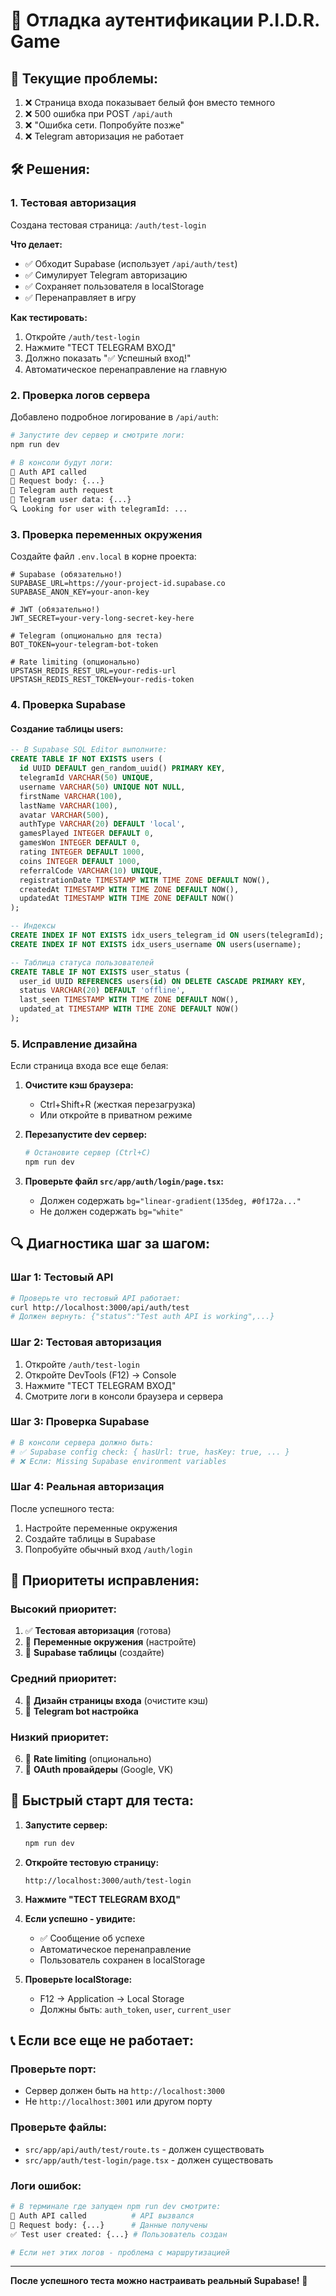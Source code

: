 # 🔧 **Отладка аутентификации P.I.D.R. Game**

## 🚨 **Текущие проблемы:**
1. ❌ Страница входа показывает белый фон вместо темного
2. ❌ 500 ошибка при POST `/api/auth` 
3. ❌ "Ошибка сети. Попробуйте позже"
4. ❌ Telegram авторизация не работает

## 🛠️ **Решения:**

### **1. Тестовая авторизация**
Создана тестовая страница: `/auth/test-login`

**Что делает:**
- ✅ Обходит Supabase (использует `/api/auth/test`)
- ✅ Симулирует Telegram авторизацию
- ✅ Сохраняет пользователя в localStorage
- ✅ Перенаправляет в игру

**Как тестировать:**
1. Откройте `/auth/test-login`
2. Нажмите "ТЕСТ TELEGRAM ВХОД"
3. Должно показать "✅ Успешный вход!"
4. Автоматическое перенаправление на главную

### **2. Проверка логов сервера**
Добавлено подробное логирование в `/api/auth`:

```bash
# Запустите dev сервер и смотрите логи:
npm run dev

# В консоли будут логи:
🚀 Auth API called
📝 Request body: {...}
📱 Telegram auth request
👤 Telegram user data: {...}
🔍 Looking for user with telegramId: ...
```

### **3. Проверка переменных окружения**

Создайте файл `.env.local` в корне проекта:

```env
# Supabase (обязательно!)
SUPABASE_URL=https://your-project-id.supabase.co
SUPABASE_ANON_KEY=your-anon-key

# JWT (обязательно!)
JWT_SECRET=your-very-long-secret-key-here

# Telegram (опционально для теста)
BOT_TOKEN=your-telegram-bot-token

# Rate limiting (опционально)
UPSTASH_REDIS_REST_URL=your-redis-url
UPSTASH_REDIS_REST_TOKEN=your-redis-token
```

### **4. Проверка Supabase**

#### **Создание таблицы users:**
```sql
-- В Supabase SQL Editor выполните:
CREATE TABLE IF NOT EXISTS users (
  id UUID DEFAULT gen_random_uuid() PRIMARY KEY,
  telegramId VARCHAR(50) UNIQUE,
  username VARCHAR(50) UNIQUE NOT NULL,
  firstName VARCHAR(100),
  lastName VARCHAR(100),
  avatar VARCHAR(500),
  authType VARCHAR(20) DEFAULT 'local',
  gamesPlayed INTEGER DEFAULT 0,
  gamesWon INTEGER DEFAULT 0,
  rating INTEGER DEFAULT 1000,
  coins INTEGER DEFAULT 1000,
  referralCode VARCHAR(10) UNIQUE,
  registrationDate TIMESTAMP WITH TIME ZONE DEFAULT NOW(),
  createdAt TIMESTAMP WITH TIME ZONE DEFAULT NOW(),
  updatedAt TIMESTAMP WITH TIME ZONE DEFAULT NOW()
);

-- Индексы
CREATE INDEX IF NOT EXISTS idx_users_telegram_id ON users(telegramId);
CREATE INDEX IF NOT EXISTS idx_users_username ON users(username);

-- Таблица статуса пользователей
CREATE TABLE IF NOT EXISTS user_status (
  user_id UUID REFERENCES users(id) ON DELETE CASCADE PRIMARY KEY,
  status VARCHAR(20) DEFAULT 'offline',
  last_seen TIMESTAMP WITH TIME ZONE DEFAULT NOW(),
  updated_at TIMESTAMP WITH TIME ZONE DEFAULT NOW()
);
```

### **5. Исправление дизайна**

Если страница входа все еще белая:

1. **Очистите кэш браузера:**
   - Ctrl+Shift+R (жесткая перезагрузка)
   - Или откройте в приватном режиме

2. **Перезапустите dev сервер:**
   ```bash
   # Остановите сервер (Ctrl+C)
   npm run dev
   ```

3. **Проверьте файл `src/app/auth/login/page.tsx`:**
   - Должен содержать `bg="linear-gradient(135deg, #0f172a..."`
   - Не должен содержать `bg="white"`

## 🔍 **Диагностика шаг за шагом:**

### **Шаг 1: Тестовый API**
```bash
# Проверьте что тестовый API работает:
curl http://localhost:3000/api/auth/test
# Должен вернуть: {"status":"Test auth API is working",...}
```

### **Шаг 2: Тестовая авторизация**
1. Откройте `/auth/test-login`
2. Откройте DevTools (F12) → Console
3. Нажмите "ТЕСТ TELEGRAM ВХОД"
4. Смотрите логи в консоли браузера и сервера

### **Шаг 3: Проверка Supabase**
```bash
# В консоли сервера должно быть:
# ✅ Supabase config check: { hasUrl: true, hasKey: true, ... }
# ❌ Если: Missing Supabase environment variables
```

### **Шаг 4: Реальная авторизация**
После успешного теста:
1. Настройте переменные окружения
2. Создайте таблицы в Supabase
3. Попробуйте обычный вход `/auth/login`

## 🎯 **Приоритеты исправления:**

### **Высокий приоритет:**
1. ✅ **Тестовая авторизация** (готова)
2. 🔧 **Переменные окружения** (настройте)
3. 🔧 **Supabase таблицы** (создайте)

### **Средний приоритет:**
4. 🔧 **Дизайн страницы входа** (очистите кэш)
5. 🔧 **Telegram bot настройка**

### **Низкий приоритет:**
6. 🔧 **Rate limiting** (опционально)
7. 🔧 **OAuth провайдеры** (Google, VK)

## 🚀 **Быстрый старт для теста:**

1. **Запустите сервер:**
   ```bash
   npm run dev
   ```

2. **Откройте тестовую страницу:**
   ```
   http://localhost:3000/auth/test-login
   ```

3. **Нажмите "ТЕСТ TELEGRAM ВХОД"**

4. **Если успешно - увидите:**
   - ✅ Сообщение об успехе
   - Автоматическое перенаправление
   - Пользователь сохранен в localStorage

5. **Проверьте localStorage:**
   - F12 → Application → Local Storage
   - Должны быть: `auth_token`, `user`, `current_user`

## 📞 **Если все еще не работает:**

### **Проверьте порт:**
- Сервер должен быть на `http://localhost:3000`
- Не `http://localhost:3001` или другом порту

### **Проверьте файлы:**
- `src/app/api/auth/test/route.ts` - должен существовать
- `src/app/auth/test-login/page.tsx` - должен существовать

### **Логи ошибок:**
```bash
# В терминале где запущен npm run dev смотрите:
🚀 Auth API called          # API вызвался
📝 Request body: {...}      # Данные получены
✅ Test user created: {...} # Пользователь создан

# Если нет этих логов - проблема с маршрутизацией
```

---

**После успешного теста можно настраивать реальный Supabase!** 🎉
